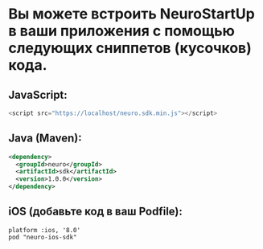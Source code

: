 # Вы можете встроить NeuroStartUp в ваши приложения с помощью следующих сниппетов (кусочков) кода.

## JavaScript:
```javascript
<script src="https://localhost/neuro.sdk.min.js"></script>
```
## Java (Maven):
```xml
<dependency>
  <groupId>neuro</groupId>
  <artifactId>sdk</artifactId>
  <version>1.0.0</version>
</dependency>
```

## iOS (добавьте код в ваш Podfile):
```
platform :ios, '8.0'
pod "neuro-ios-sdk"
```
